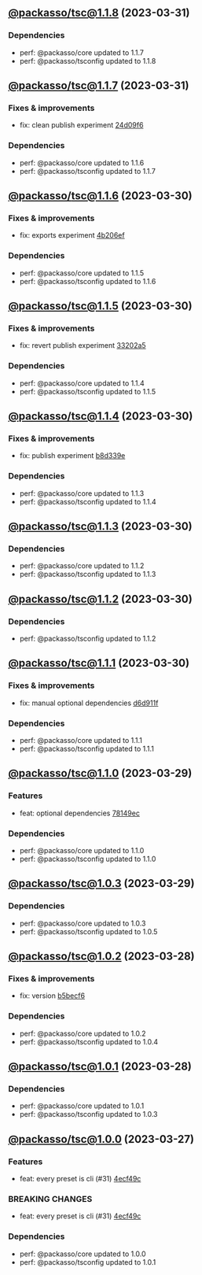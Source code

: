 ## [@packasso/tsc@1.1.8](https://github.com/qiwi/packasso/compare/2023.3.31-packasso.tsc.1.1.7-f0...2023.3.31-packasso.tsc.1.1.8-f0) (2023-03-31)

### Dependencies
* perf: @packasso/core updated to 1.1.7
* perf: @packasso/tsconfig updated to 1.1.8

## [@packasso/tsc@1.1.7](https://github.com/qiwi/packasso/compare/2023.3.30-packasso.tsc.1.1.6-f0...2023.3.31-packasso.tsc.1.1.7-f0) (2023-03-31)

### Fixes & improvements
* fix: clean publish experiment [24d09f6](https://github.com/qiwi/packasso/commit/24d09f6b6bf550618b470c9ad5b85c7186350bfd)

### Dependencies
* perf: @packasso/core updated to 1.1.6
* perf: @packasso/tsconfig updated to 1.1.7

## [@packasso/tsc@1.1.6](https://github.com/qiwi/packasso/compare/2023.3.30-packasso.tsc.1.1.5-f0...2023.3.30-packasso.tsc.1.1.6-f0) (2023-03-30)

### Fixes & improvements
* fix: exports experiment [4b206ef](https://github.com/qiwi/packasso/commit/4b206efaab3bded0e89e03fb1a6025253e29ce82)

### Dependencies
* perf: @packasso/core updated to 1.1.5
* perf: @packasso/tsconfig updated to 1.1.6

## [@packasso/tsc@1.1.5](https://github.com/qiwi/packasso/compare/2023.3.30-packasso.tsc.1.1.4-f0...2023.3.30-packasso.tsc.1.1.5-f0) (2023-03-30)

### Fixes & improvements
* fix: revert publish experiment [33202a5](https://github.com/qiwi/packasso/commit/33202a5ca8e3d59cd203960af423e4b2cd0c90f3)

### Dependencies
* perf: @packasso/core updated to 1.1.4
* perf: @packasso/tsconfig updated to 1.1.5

## [@packasso/tsc@1.1.4](https://github.com/qiwi/packasso/compare/2023.3.30-packasso.tsc.1.1.3-f0...2023.3.30-packasso.tsc.1.1.4-f0) (2023-03-30)

### Fixes & improvements
* fix: publish experiment [b8d339e](https://github.com/qiwi/packasso/commit/b8d339e959390e6ab39f24ef6ceaa19d54586e80)

### Dependencies
* perf: @packasso/core updated to 1.1.3
* perf: @packasso/tsconfig updated to 1.1.4

## [@packasso/tsc@1.1.3](https://github.com/qiwi/packasso/compare/2023.3.30-packasso.tsc.1.1.2-f0...2023.3.30-packasso.tsc.1.1.3-f0) (2023-03-30)

### Dependencies
* perf: @packasso/core updated to 1.1.2
* perf: @packasso/tsconfig updated to 1.1.3

## [@packasso/tsc@1.1.2](https://github.com/qiwi/packasso/compare/2023.3.30-packasso.tsc.1.1.1-f0...2023.3.30-packasso.tsc.1.1.2-f0) (2023-03-30)

### Dependencies
* perf: @packasso/tsconfig updated to 1.1.2

## [@packasso/tsc@1.1.1](https://github.com/qiwi/packasso/compare/2023.3.29-packasso.tsc.1.1.0-f0...2023.3.30-packasso.tsc.1.1.1-f0) (2023-03-30)

### Fixes & improvements
* fix: manual optional dependencies [d6d911f](https://github.com/qiwi/packasso/commit/d6d911ffd30ed94e528eeade78fe11d011ddcfcf)

### Dependencies
* perf: @packasso/core updated to 1.1.1
* perf: @packasso/tsconfig updated to 1.1.1

## [@packasso/tsc@1.1.0](https://github.com/qiwi/packasso/compare/2023.3.29-packasso.tsc.1.0.3-f0...2023.3.29-packasso.tsc.1.1.0-f0) (2023-03-29)

### Features
* feat: optional dependencies [78149ec](https://github.com/qiwi/packasso/commit/78149ec559effebd05bf94ce43a92fb8573d42fe)

### Dependencies
* perf: @packasso/core updated to 1.1.0
* perf: @packasso/tsconfig updated to 1.1.0

## [@packasso/tsc@1.0.3](https://github.com/qiwi/packasso/compare/2023.3.28-packasso.tsc.1.0.2-f0...2023.3.29-packasso.tsc.1.0.3-f0) (2023-03-29)

### Dependencies
* perf: @packasso/core updated to 1.0.3
* perf: @packasso/tsconfig updated to 1.0.5

## [@packasso/tsc@1.0.2](https://github.com/qiwi/packasso/compare/2023.3.28-packasso.tsc.1.0.1-f0...2023.3.28-packasso.tsc.1.0.2-f0) (2023-03-28)

### Fixes & improvements
* fix: version [b5becf6](https://github.com/qiwi/packasso/commit/b5becf63f27b765e9d93378f53d54da456c8df4f)

### Dependencies
* perf: @packasso/core updated to 1.0.2
* perf: @packasso/tsconfig updated to 1.0.4

## [@packasso/tsc@1.0.1](https://github.com/qiwi/packasso/compare/2023.3.27-packasso.tsc.1.0.0-f0...2023.3.28-packasso.tsc.1.0.1-f0) (2023-03-28)

### Dependencies
* perf: @packasso/core updated to 1.0.1
* perf: @packasso/tsconfig updated to 1.0.3

## [@packasso/tsc@1.0.0](https://github.com/qiwi/packasso/compare/undefined...2023.3.27-packasso.tsc.1.0.0-f0) (2023-03-27)

### Features
* feat: every preset is cli (#31) [4ecf49c](https://github.com/qiwi/packasso/commit/4ecf49cc42ab0823867e1631adb760d23968f32b)

### BREAKING CHANGES
* feat: every preset is cli (#31) [4ecf49c](https://github.com/qiwi/packasso/commit/4ecf49cc42ab0823867e1631adb760d23968f32b)

### Dependencies
* perf: @packasso/core updated to 1.0.0
* perf: @packasso/tsconfig updated to 1.0.1
